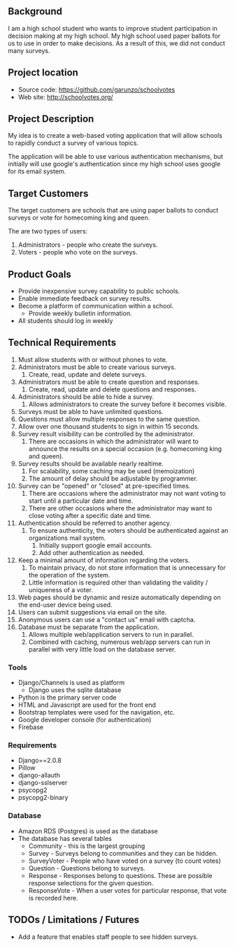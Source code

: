 ## Background

I am a high school student who wants to improve student participation in 
decision making at my high school. My high school used paper ballots for us 
to use in order to make decisions. As a result of this, we did not conduct 
many surveys.

## Project location

* Source code: https://github.com/garunzo/schoolvotes
* Web site: http://schoolvotes.org/

## Project Description

My idea is to create a web-based voting application that will allow schools 
to rapidly conduct a survey of various topics. 

The application will be able to use various authentication mechanisms, but 
initially will use google's authentication since my high school uses google 
for its email system.


## Target Customers

The target customers are schools that are using paper ballots to conduct 
surveys or vote for homecoming king and queen. 

The are two types of users:

1. Administrators - people who create the surveys.
2. Voters - people who vote on the surveys.

## Product Goals

* Provide inexpensive survey capability to public schools.
* Enable immediate feedback on survey results.
* Become a platform of communication within a school.
    * Provide weekly bulletin information.
* All students should log in weekly 

## Technical Requirements

1. Must allow students with or without phones to vote.
1. Administrators must be able to create various surveys.
    1. Create, read, update and delete surveys.
1. Administrators must be able to create question and responses.
    1. Create, read, update and delete questions and responses.
1. Administrators should be able to hide a survey.
    1. Allows administrators to create the survey before it becomes visible.
1. Surveys must be able to have unlimited questions.
1. Questions must allow multiple responses to the same question.
1. Allow over one thousand students to sign in within 15 seconds.
1. Survey result visibility can be controlled by the administrator.
    1. There are occasions in which the administrator will want to announce the results on a special occasion (e.g. homecoming king and queen).
1. Survey results should be available nearly realtime.
    1. For scalability, some caching may be used (memoization)
    1. The amount of delay should be adjustable by programmer.
1. Survey can be "opened" or "closed" at pre-specified times.
    1. There are occasions where the administrator may not want voting to start until a particular date and time.
    1. There are other occasions where the administrator may want to close voting after a specific date and time. 
1. Authentication should be referred to another agency.
    1. To ensure authenticity, the voters should be authenticated against an organizations mail system.
        1. Initially support google email accounts.
        1. Add other authentication as needed.
1. Keep a minimal amount of information regarding the voters.
    1. To maintain privacy, do not store information that is unnecessary for the operation of the system.
    1. Little information is required other than validating the validity / uniqueness of a voter.
1. Web pages should be dynamic and resize automatically depending on the end-user device being used.
1. Users can submit suggestions via email on the site.
1. Anonymous users can use a "contact us" email with captcha.
1. Database must be separate from the application.
    1. Allows multiple web/application servers to run in parallel.
    1. Combined with caching, numerous web/app servers can run in parallel with very little load on the database server.

### Tools
* Django/Channels is used as platform
   * Django uses the sqlite database
* Python is the primary server code
* HTML and Javascript are used for the front end
* Bootstrap templates were used for the navigation, etc.
* Google developer console (for authentication)
* Firebase

### Requirements
* Django==2.0.8
* Pillow
* django-allauth
* django-sslserver
* psycopg2
* psycopg2-binary


### Database
* Amazon RDS (Postgres) is used as the database
* The database has several tables
   * Community - this is the largest grouping
   * Survey - Surveys belong to communities and they can be hidden.
   * SurveyVoter - People who have voted on a survey (to count votes)
   * Question - Questions belong to surveys.
   * Response - Responses belong to questions. These are possible response selections for the given question.
   * ResponseVote - When a user votes for particular response, that vote is recorded here.


## TODOs / Limitations / Futures
* Add a feature that enables staff people to see hidden surveys.
